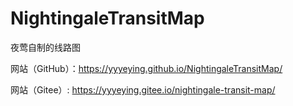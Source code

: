 # NightingaleTransitMap

夜莺自制的线路图

网站（GitHub）：https://yyyeying.github.io/NightingaleTransitMap/

网站（Gitee）: https://yyyeying.gitee.io/nightingale-transit-map/
